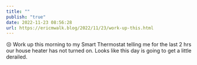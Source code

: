 ```yaml
---
title: ""
publish: "true"
date: 2022-11-23 08:56:28
url: https://ericmwalk.blog/2022/11/23/work-up-this.html
---
```


<div xmlns="http://www.w3.org/1999/xhtml">
<p>😒 Work up this morning to my Smart Thermostat telling me for the last 2 hrs our house heater has not turned on. Looks like this day is going to get a little derailed.</p>
</div>